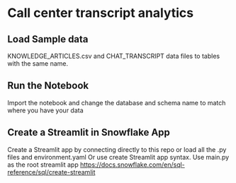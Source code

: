 # Call center transcript analytics


## Load Sample data

KNOWLEDGE_ARTICLES.csv and CHAT_TRANSCRIPT data files to tables with the same name.

## Run the Notebook
Import the notebook and change the database and schema name to match where you have your data

## Create a Streamlit in Snowflake App

Create a Streamlit app by connecting directly to this repo or load all the .py files and environment.yaml 
Or use create Streamlit app syntax. Use main.py as the root streamlit app
https://docs.snowflake.com/en/sql-reference/sql/create-streamlit
